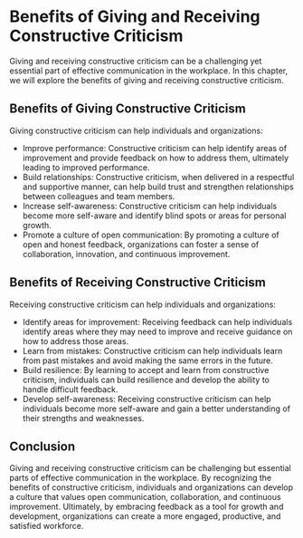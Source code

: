 Benefits of Giving and Receiving Constructive Criticism
================================================================================

Giving and receiving constructive criticism can be a challenging yet essential part of effective communication in the workplace. In this chapter, we will explore the benefits of giving and receiving constructive criticism.

Benefits of Giving Constructive Criticism
-----------------------------------------

Giving constructive criticism can help individuals and organizations:

* Improve performance: Constructive criticism can help identify areas of improvement and provide feedback on how to address them, ultimately leading to improved performance.
* Build relationships: Constructive criticism, when delivered in a respectful and supportive manner, can help build trust and strengthen relationships between colleagues and team members.
* Increase self-awareness: Constructive criticism can help individuals become more self-aware and identify blind spots or areas for personal growth.
* Promote a culture of open communication: By promoting a culture of open and honest feedback, organizations can foster a sense of collaboration, innovation, and continuous improvement.

Benefits of Receiving Constructive Criticism
--------------------------------------------

Receiving constructive criticism can help individuals and organizations:

* Identify areas for improvement: Receiving feedback can help individuals identify areas where they may need to improve and receive guidance on how to address those areas.
* Learn from mistakes: Constructive criticism can help individuals learn from past mistakes and avoid making the same errors in the future.
* Build resilience: By learning to accept and learn from constructive criticism, individuals can build resilience and develop the ability to handle difficult feedback.
* Develop self-awareness: Receiving constructive criticism can help individuals become more self-aware and gain a better understanding of their strengths and weaknesses.

Conclusion
----------

Giving and receiving constructive criticism can be challenging but essential parts of effective communication in the workplace. By recognizing the benefits of constructive criticism, individuals and organizations can develop a culture that values open communication, collaboration, and continuous improvement. Ultimately, by embracing feedback as a tool for growth and development, organizations can create a more engaged, productive, and satisfied workforce.
